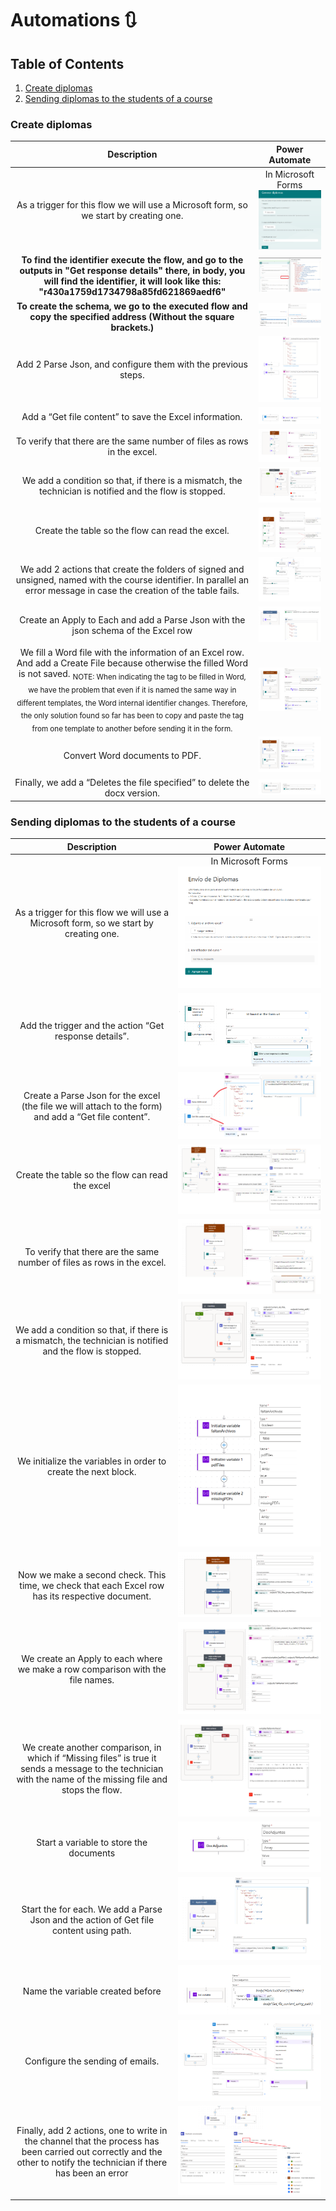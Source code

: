 # Automations 🔃
## Table of Contents
1. [Create diplomas](#Create-diplomas)
2. [Sending diplomas to the students of a course](#Sending-diplomas-to-the-students-of-a-course)


### Create diplomas

| **Description** | **Power Automate** |
|:-----:|:---------------:|
|As a trigger for this flow we will use a Microsoft form, so we start by creating one.|    In Microsoft Forms   ![Microsoft Form](https://github.com/laurasalvadorglez/Automations/blob/main/Assets/form1.png)         |
|**To find the identifier execute the flow, and go to the outputs in "Get response details" there, in body, you will find the identifier, it will look like this: "r430a1759d1734798a85fd621869aedf6"** |   ![form identifier](https://github.com/laurasalvadorglez/Automations/blob/main/Assets/id.png)         |
|**To create the schema, we go to the executed flow and copy the specified address (Without the square brackets.)** |   ![Parse json](https://github.com/laurasalvadorglez/Automations/blob/main/Assets/json2.png)         |
|Add 2 Parse Json, and configure them with the previous steps.|       ![json](https://github.com/laurasalvadorglez/Automations/blob/main/Assets/json.png)      |
|Add a “Get file content” to save the Excel information.|       ![json](https://github.com/laurasalvadorglez/Automations/blob/main/Assets/getfile.png)      |
|To verify that there are the same number of files as rows in the excel. |         ![Number of files 1](https://github.com/laurasalvadorglez/Automations/blob/main/Assets/numfiles.png)       |
|We add a condition so that, if there is a mismatch, the technician is notified and the flow is stopped.|         ![Number of files 2](https://github.com/laurasalvadorglez/Automations/blob/main/Assets/numfiles2.png)       |
|Create the table so the flow can read the excel.|       ![json](https://github.com/laurasalvadorglez/Automations/blob/main/Assets/creartabla.png)      |
|We add 2 actions that create the folders of signed and unsigned, named with the course identifier. In parallel an error message in case the creation of the table fails. |       ![json](https://github.com/laurasalvadorglez/Automations/blob/main/Assets/carpetas.png)      |
|Create an Apply to Each and add a Parse Json with the json schema of the Excel row |       ![Apply to each](https://github.com/laurasalvadorglez/Automations/blob/main/Assets/applyto.png)      |
|We fill a Word file with the information of an Excel row. And add a Create File because otherwise the filled Word is not saved. <sub> NOTE: When indicating the tag to be filled in Word, we have the problem that even if it is named the same way in different templates, the Word internal identifier changes. Therefore, the only solution found so far has been to copy and paste the tag from one template to another before sending it in the form. </sub> |       ![Populate](https://github.com/laurasalvadorglez/Automations/blob/main/Assets/populate.png)      |
|Convert Word documents to PDF. |       ![PDF](https://github.com/laurasalvadorglez/Automations/blob/main/Assets/pdf.png)   |
|Finally, we add a “Deletes the file specified” to delete the docx version. |       ![Delete docx](https://github.com/laurasalvadorglez/Automations/blob/main/Assets/delete.png)   |

### Sending diplomas to the students of a course 

| **Description** | **Power Automate** |
|:-----:|:---------------:|
|As a trigger for this flow we will use a Microsoft form, so we start by creating one.|    In Microsoft Forms   ![Microsoft Form](https://github.com/laurasalvadorglez/Automations/blob/main/Assets/form.png)         |
|Add the trigger and the action “Get response details”.|       ![Microsoft Form](https://github.com/laurasalvadorglez/Automations/blob/main/Assets/form2.png)        |
|Create a Parse Json for the excel (the file we will attach to the form) and add a “Get file content”.|     ![3rd step](https://github.com/laurasalvadorglez/Automations/blob/main/Assets/3.png)          |
|Create the table so the flow can read the excel|         ![Create table](https://github.com/laurasalvadorglez/Automations/blob/main/Assets/converttable1.png)       |
|To verify that there are the same number of files as rows in the excel.|         ![Number of files 1](https://github.com/laurasalvadorglez/Automations/blob/main/Assets/numfiles.png)       |
|We add a condition so that, if there is a mismatch, the technician is notified and the flow is stopped.|         ![Number of files 2](https://github.com/laurasalvadorglez/Automations/blob/main/Assets/numfiles2.png)       |
|We initialize the variables in order to create the next block.|         ![Variables](https://github.com/laurasalvadorglez/Automations/blob/main/Assets/variables.png)       |
|Now we make a second check. This time, we check that each Excel row has its respective document.|         ![Check names](https://github.com/laurasalvadorglez/Automations/blob/main/Assets/checknames.png)       |
|We create an Apply to each where we make a row comparison with the file names.|         ![Check names 2](https://github.com/laurasalvadorglez/Automations/blob/main/Assets/checknames2.png)       |
|We create another comparison, in which if “Missing files” is true it sends a message to the technician with the name of the missing file and stops the flow. |         ![Check names 3](https://github.com/laurasalvadorglez/Automations/blob/main/Assets/checknames3.png)       |
|Start a variable to store the documents |         ![Initialize variable](https://github.com/laurasalvadorglez/Automations/blob/main/Assets/Initvar.png)       |
|Start the for each. We add a Parse Json and the action of Get file content using path.|      ![For Each 1](https://github.com/laurasalvadorglez/Automations/blob/main/Assets/ForEach1.png)         |
|Name the variable created before|      ![Name var](https://github.com/laurasalvadorglez/Automations/blob/main/Assets/ForEach2.png)         |
|Configure the sending of emails.|      ![Emails](https://github.com/laurasalvadorglez/Automations/blob/main/Assets/ForEach3.png)         |
|Finally, add 2 actions, one to write in the channel that the process has been carried out correctly and the other to notify the technician if there has been an error|      ![End](https://github.com/laurasalvadorglez/Automations/blob/main/Assets/end.png)         |

